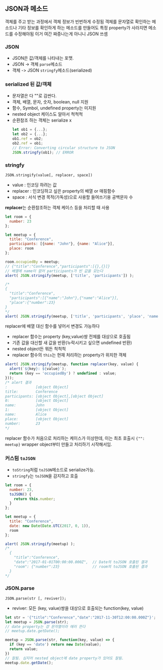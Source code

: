 ## JSON과 메소드
객체를 주고 받는 과정에서 객체 정보가 빈번하게 수정됨
객체를 문자열로 확인하는 메소드나 기타 정보를 확인하게 하는 메소드를 만들어도 특정 property가 사라지면 메소드를 수정해야됨
이거 여간 짜증나는게 아니니 JSON 쓰셈

### JSON
- JSON은 값/객체를 나타내는 포맷.
- JSON -> 객체 `parse`메소드
- 객체 -> JSON `stringfy`메소드(serialized)

### serialized 된 값/객체
- 문자열은 다 ""로 감싼다.
- 객체, 배열, 문자, 숫자, boolean, null 지원
- 함수, Symbol, undefined property는 미지원
- nested object 케이스도 알아서 척척척
- 순환참조 하는 객체는 serialize x
    ```javascript
    let ob1 = {...};
    let ob2 = {...};
    ob1.ref = ob2;
    ob2.ref = ob1;
    // Error: Converting circular structure to JSON
    JSON.stringfy(ob1); // ERROR
    ```

### stringfy
`JSON.stringify(value[, replacer, space])`
- value : 인코딩 하려는 값
- replacer : 인코딩하고 싶은 property의 배열 or 매핑함수
- space : 서식 변경 목적(가독성)으로 사용할 들여쓰기용 공백문자 수

**replacer**는 순환참조하는 객체 케이스 등을 처리할 때 사용
```javascript
let room = {
  number: 23
};

let meetup = {
  title: "Conference",
  participants: [{name: "John"}, {name: "Alice"}],
  place: room
};

room.occupiedBy = meetup;
// {"title":"Conference","participants":[{},{}]}
// 배열에 name이 없어 participants가 빈 값을 갖는다
alert( JSON.stringify(meetup, ['title', 'participants']) );

/*
{
  "title":"Conference",
  "participants":[{"name":"John"},{"name":"Alice"}],
  "place":{"number":23}
}
*/
alert( JSON.stringify(meetup, ['title', 'participants', 'place', 'name', 'number']) );
```

replacer에 배열 대신 함수를 넣어서 변경도 가능하다
- replacer 함수는 property (key,value)쌍 전체를 대상으로 호출됨
- 기존 값을 대신할 새 값을 반환(누락시키고 싶으면 undefined 반환)
- nested object든 뭐든 척척척
- replacer 함수의 `this`는 현재 처리하는 property가 위치한 객체

```javascript
alert( JSON.stringify(meetup, function replacer(key, value) {
  alert(`${key}: ${value}`);
  return (key == 'occupiedBy') ? undefined : value;
}));
/* alert 결과
:             [object Object]
title:        Conference
participants: [object Object],[object Object]
0:            [object Object]
name:         John
1:            [object Object]
name:         Alice
place:        [object Object]
number:       23
*/
```
replacer 함수가 처음으로 처리하는 케이스가 이상한데, 이는 최초 호출시 `{"": meetup}` wrapper object부터 만들고 처리하기 시작해서임.

### 커스텀 `toJSON`
- `toString`처럼 `toJSON`메소드로 serialize가능.
- `stringfy`는 `toJSON`을 감지하고 호출
```javascript
let room = {
  number: 23,
  toJSON() {
    return this.number;
  }
};

let meetup = {
  title: "Conference",
  date: new Date(Date.UTC(2017, 0, 1)),
  room
};

alert( JSON.stringify(meetup) );
/*
  {
    "title":"Conference",
    "date":"2017-01-01T00:00:00.000Z",  // Date의 toJSON 호출된 결과
    "room": {"number":23}               // room의 toJSON 호출된 결과
  }
*/
```

### JSON.parse
`JSON.parse(str [, reviver]);`
- reviver: 모든 (key, value)쌍을 대상으로 호출되는 function(key, value)
```javascript
let str = '{"title":"Conference","date":"2017-11-30T12:00:00.000Z"}';
let meetup = JSON.parse(str);
// date property는 걍 문자열이라 에러 뜬다
// meetup.date.getDate(); 

meetup = JSON.parse(str, function(key, value) => {
  if (key == 'date') return new Date(value);
  return value;
})
// 잘됨. 심지어 nested object에 date property가 있어도 잘됨.
meetup.date.getDate();
```